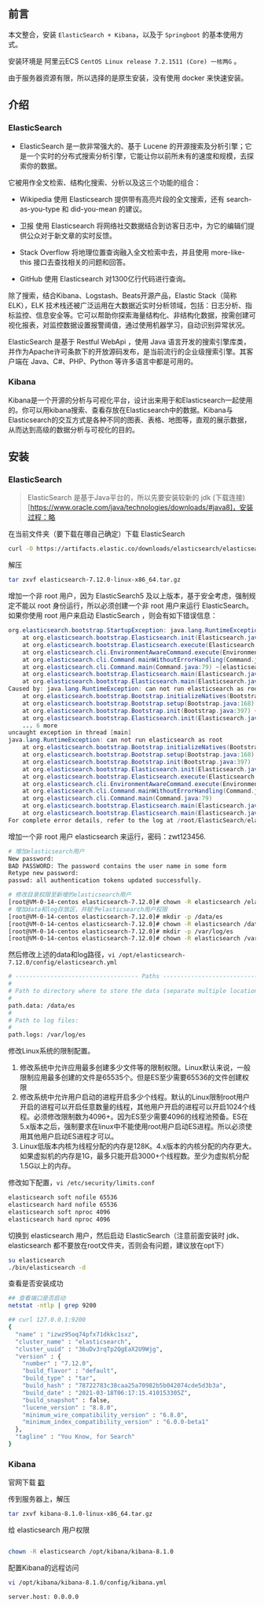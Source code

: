 ## 前言

本文整合，安装 `ElasticSearch + Kibana`，以及于 `Springboot` 的基本使用方式。

安装环境是 阿里云ECS  `CentOS Linux release 7.2.1511 (Core) 一核两G` 。

由于服务器资源有限，所以选择的是原生安装，没有使用 docker 来快速安装。

## 介绍

### ElasticSearch

- ElasticSearch 是一款非常强大的、基于 Lucene 的开源搜索及分析引擎；它是一个实时的分布式搜索分析引擎，它能让你以前所未有的速度和规模，去探索你的数据。

它被用作全文检索、结构化搜索、分析以及这三个功能的组合：

- Wikipedia 使用 Elasticsearch 提供带有高亮片段的全文搜索，还有 search-as-you-type 和 did-you-mean 的建议。 

- 卫报 使用 Elasticsearch 将网络社交数据结合到访客日志中，为它的编辑们提供公众对于新文章的实时反馈。 
- Stack Overflow 将地理位置查询融入全文检索中去，并且使用 more-like-this 接口去查找相关的问题和回答。 

- GitHub 使用 Elasticsearch 对1300亿行代码进行查询。

除了搜索，结合Kibana、Logstash、Beats开源产品，Elastic Stack（简称ELK），ELK 技术栈还被广泛运用在大数据近实时分析领域，包括：日志分析、指标监控、信息安全等。它可以帮助你探索海量结构化、非结构化数据，按需创建可视化报表，对监控数据设置报警阈值，通过使用机器学习，自动识别异常状况。

ElasticSearch 是基于 Restful WebApi ，使用 Java 语言开发的搜索引擎库类，并作为Apache许可条款下的开放源码发布，是当前流行的企业级搜索引擎。其客户端在 Java、C#、PHP、Python 等许多语言中都是可用的。

### Kibana

Kibana是一个开源的分析与可视化平台，设计出来用于和Elasticsearch一起使用的。你可以用kibana搜索、查看存放在Elasticsearch中的数据。Kibana与Elasticsearch的交互方式是各种不同的图表、表格、地图等，直观的展示数据，从而达到高级的数据分析与可视化的目的。

## 安装 

### ElasticSearch

> ElasticSearch 是基于Java平台的，所以先要安装较新的 jdk (下载连接)[https://www.oracle.com/java/technologies/downloads/#java8]，安装过程：略

在当前文件夹（要下载在哪自己确定）下载 ElasticSearch

```sh
curl -O https://artifacts.elastic.co/downloads/elasticsearch/elasticsearch-7.12.0-linux-x86_64.tar.gz
```

解压 
```sh
tar zxvf elasticsearch-7.12.0-linux-x86_64.tar.gz 
```

增加一个非 root 用户，因为 ElasticSearch5 及以上版本，基于安全考虑，强制规定不能以 root 身份运行，所以必须创建一个非 root 用户来运行 ElasticSearch。如果你使用 root 用户来启动 ElasticSearch ，则会有如下错误信息：

```java
org.elasticsearch.bootstrap.StartupException: java.lang.RuntimeException: can not run elasticsearch as root
	at org.elasticsearch.bootstrap.Elasticsearch.init(Elasticsearch.java:163) ~[elasticsearch-7.12.0.jar:7.12.0]
	at org.elasticsearch.bootstrap.Elasticsearch.execute(Elasticsearch.java:150) ~[elasticsearch-7.12.0.jar:7.12.0]
	at org.elasticsearch.cli.EnvironmentAwareCommand.execute(EnvironmentAwareCommand.java:75) ~[elasticsearch-7.12.0.jar:7.12.0]
	at org.elasticsearch.cli.Command.mainWithoutErrorHandling(Command.java:116) ~[elasticsearch-cli-7.12.0.jar:7.12.0]
	at org.elasticsearch.cli.Command.main(Command.java:79) ~[elasticsearch-cli-7.12.0.jar:7.12.0]
	at org.elasticsearch.bootstrap.Elasticsearch.main(Elasticsearch.java:115) ~[elasticsearch-7.12.0.jar:7.12.0]
	at org.elasticsearch.bootstrap.Elasticsearch.main(Elasticsearch.java:81) ~[elasticsearch-7.12.0.jar:7.12.0]
Caused by: java.lang.RuntimeException: can not run elasticsearch as root
	at org.elasticsearch.bootstrap.Bootstrap.initializeNatives(Bootstrap.java:101) ~[elasticsearch-7.12.0.jar:7.12.0]
	at org.elasticsearch.bootstrap.Bootstrap.setup(Bootstrap.java:168) ~[elasticsearch-7.12.0.jar:7.12.0]
	at org.elasticsearch.bootstrap.Bootstrap.init(Bootstrap.java:397) ~[elasticsearch-7.12.0.jar:7.12.0]
	at org.elasticsearch.bootstrap.Elasticsearch.init(Elasticsearch.java:159) ~[elasticsearch-7.12.0.jar:7.12.0]
	... 6 more
uncaught exception in thread [main]
java.lang.RuntimeException: can not run elasticsearch as root
	at org.elasticsearch.bootstrap.Bootstrap.initializeNatives(Bootstrap.java:101)
	at org.elasticsearch.bootstrap.Bootstrap.setup(Bootstrap.java:168)
	at org.elasticsearch.bootstrap.Bootstrap.init(Bootstrap.java:397)
	at org.elasticsearch.bootstrap.Elasticsearch.init(Elasticsearch.java:159)
	at org.elasticsearch.bootstrap.Elasticsearch.execute(Elasticsearch.java:150)
	at org.elasticsearch.cli.EnvironmentAwareCommand.execute(EnvironmentAwareCommand.java:75)
	at org.elasticsearch.cli.Command.mainWithoutErrorHandling(Command.java:116)
	at org.elasticsearch.cli.Command.main(Command.java:79)
	at org.elasticsearch.bootstrap.Elasticsearch.main(Elasticsearch.java:115)
	at org.elasticsearch.bootstrap.Elasticsearch.main(Elasticsearch.java:81)
For complete error details, refer to the log at /root/ElasticSearch/elasticsearch-7.12.0/logs/elasticsearch.log
```

增加一个非 root 用户 elasticsearch 来运行，密码：zwt123456.

```sh
# 增加elasticsearch用户
New password: 
BAD PASSWORD: The password contains the user name in some form
Retype new password: 
passwd: all authentication tokens updated successfully.

# 修改目录权限至新增的elasticsearch用户
[root@VM-0-14-centos elasticsearch-7.12.0]# chown -R elasticsearch /elasticsearch-7.12.0
# 增加data和log存放区，并赋予elasticsearch用户权限
[root@VM-0-14-centos elasticsearch-7.12.0]# mkdir -p /data/es
[root@VM-0-14-centos elasticsearch-7.12.0]# chown -R elasticsearch /data/es
[root@VM-0-14-centos elasticsearch-7.12.0]# mkdir -p /var/log/es
[root@VM-0-14-centos elasticsearch-7.12.0]# chown -R elasticsearch /var/log/es
```

然后修改上述的data和log路径，`vi /opt/elasticsearch-7.12.0/config/elasticsearch.yml`

```sh
# ----------------------------------- Paths ------------------------------------
#
# Path to directory where to store the data (separate multiple locations by comma):
#
path.data: /data/es
#
# Path to log files:
#
path.logs: /var/log/es
```

修改Linux系统的限制配置。

1. 修改系统中允许应用最多创建多少文件等的限制权限。Linux默认来说，一般限制应用最多创建的文件是65535个。但是ES至少需要65536的文件创建权限
2. 修改系统中允许用户启动的进程开启多少个线程。默认的Linux限制root用户开启的进程可以开启任意数量的线程，其他用户开启的进程可以开启1024个线程。必须修改限制数为4096+。因为ES至少需要4096的线程池预备。ES在5.x版本之后，强制要求在linux中不能使用root用户启动ES进程。所以必须使用其他用户启动ES进程才可以。
3. Linux低版本内核为线程分配的内存是128K。4.x版本的内核分配的内存更大。如果虚拟机的内存是1G，最多只能开启3000+个线程数。至少为虚拟机分配1.5G以上的内存。

修改如下配置，`vi /etc/security/limits.conf`
```sh
elasticsearch soft nofile 65536
elasticsearch hard nofile 65536
elasticsearch soft nproc 4096
elasticsearch hard nproc 4096
```

切换到 elasticsearch 用户，然后启动 ElasticSearch（注意前面安装时 jdk、elasticsearch 都不要放在root文件夹，否则会有问题，建议放在opt下）

```sh
su elasticsearch
./bin/elasticsearch -d
```

查看是否安装成功

```sh
## 查看端口是否启动
netstat -ntlp | grep 9200

## curl 127.0.0.1:9200
{
  "name" : "izwz95oq74pfx71dkkc1sxz",
  "cluster_name" : "elasticsearch",
  "cluster_uuid" : "36uDv3rqTp2QgEaX2U9Wjg",
  "version" : {
    "number" : "7.12.0",
    "build_flavor" : "default",
    "build_type" : "tar",
    "build_hash" : "78722783c38caa25a70982b5b042074cde5d3b3a",
    "build_date" : "2021-03-18T06:17:15.410153305Z",
    "build_snapshot" : false,
    "lucene_version" : "8.8.0",
    "minimum_wire_compatibility_version" : "6.8.0",
    "minimum_index_compatibility_version" : "6.0.0-beta1"
  },
  "tagline" : "You Know, for Search"
}

```

### Kibana

官网下载 [戳](https://www.elastic.co/cn/downloads/kibana)

传到服务器上，解压

```sh
tar zxvf kibana-8.1.0-linux-x86_64.tar.gz
```

给 elasticsearch 用户权限

```sh

chown -R elasticsearch /opt/kibana/kibana-8.1.0

```

配置Kibana的远程访问

```sh
vi /opt/kibana/kibana-8.1.0/config/kibana.yml

server.host: 0.0.0.0
```


